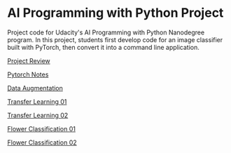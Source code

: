 # AI Programming with Python Project

Project code for Udacity's AI Programming with Python Nanodegree program. In this project, students first develop code for an image classifier built with PyTorch, then convert it into a command line application.

[Project Review](https://review.udacity.com/?utm_campaign=ret_000_auto_ndxxx_submission-reviewed&utm_source=blueshift&utm_medium=email&utm_content=trigger_enterprise_eng_3001_submission_reviewed&bsft_clkid=6116aaeb-62d0-430a-9ba2-fe7b26462057&bsft_uid=fa012a41-c11d-4a30-856a-58bd3cab4a93&bsft_mid=541176cb-4de4-4b0f-8845-e755207dd65e&bsft_eid=958a87a5-d024-4cf3-9067-8f5314206556&bsft_txnid=4cdc3a00-7565-475e-bd70-8ea56dcd0eed&bsft_mime_type=html&bsft_ek=2021-05-22T22%3A20%3A24Z&bsft_aaid=17bf3774-8c65-47da-9a84-c4f6169cf022&bsft_lx=2&bsft_tv=3#!/reviews/2951266)

[Pytorch Notes](https://ikhlestov.github.io/pages/machine-learning/pytorch-notes/)

[Data Augmentation](https://arxiv.org/pdf/1609.08764.pdf)

[Transfer Learning 01](https://machinelearningmastery.com/transfer-learning-for-deep-learning/)

[Transfer Learning 02](http://cs231n.github.io/transfer-learning/)

[Flower Classification 01](https://arxiv.org/ftp/arxiv/papers/1708/1708.03763.pdf)

[Flower Classification 02](https://www.robots.ox.ac.uk/~vgg/research/flowers_demo/docs/Chai11.pdf)